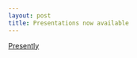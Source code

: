 ```yaml
---
layout: post
title: Presentations now available
---
```


[Presently](https://github.com/CAULPublishing-x/CAULPublishing-X.github.io/blob/master/Day%202%20-%20POD%20talk%202017.pdf)
